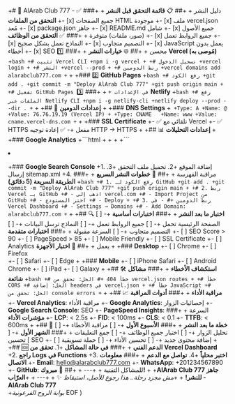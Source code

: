 +# 🚀 AlArab Club 777 - دليل النشر
+
+## 📋 **قائمة التحقق قبل النشر**
+
+### ✅ **التحقق من الملفات**
+- [x] جميع الصفحات HTML موجودة
+- [x] ملف vercel.json مُعد
+- [x] package.json جاهز
+- [x] README.md شامل
+- [x] جميع الأصول (صور، ملفات) متوفرة
+
+### ✅ **التحقق من الوظائف**
+- [x] جميع الروابط تعمل
+- [x] النماذج تعمل بشكل صحيح
+- [x] التصميم متجاوب
+- [x] JavaScript يعمل بدون أخطاء
+- [x] SEO محسن
+
+## 🌐 **خيارات النشر**
+
+### 1️⃣ **Vercel (مُوصى به)**
+```bash
+# تثبيت Vercel CLI
+npm i -g vercel
+
+# تسجيل الدخول
+vercel login
+
+# النشر
+vercel --prod
+
+# ربط الدومين
+vercel domains add alarabclub777.com
+```
+
+### 2️⃣ **GitHub Pages**
+```bash
+# رفع الكود
+git add .
+git commit -m "Deploy AlArab Club 777"
+git push origin main
+
+# تفعيل GitHub Pages في الإعدادات
+```
+
+### 3️⃣ **Netlify**
+```bash
+# رفع الملفات عبر Netlify CLI
+npm i -g netlify-cli
+netlify deploy --prod --dir .
+```
+
+## 🔧 **إعدادات الدومين**
+
+### **DNS Settings**
+```
+Type: A
+Name: @
+Value: 76.76.19.19 (Vercel IP)
+
+Type: CNAME  
+Name: www
+Value: cname.vercel-dns.com
+```
+
+### **SSL Certificate**
+- ✅ تلقائي مع Vercel
+- ✅ HTTPS مفعل
+- ✅ إعادة توجيه HTTP → HTTPS
+
+## 📊 **إعدادات التحليلات**
+
+### **Google Analytics**
+```html
+<!-- إضافة في <head> -->
+<script async src="https://www.googletagmanager.com/gtag/js?id=GA_MEASUREMENT_ID"></script>
+<script>
+  window.dataLayer = window.dataLayer || [];
+  function gtag(){dataLayer.push(arguments);}
+  gtag('js', new Date());
+  gtag('config', 'GA_MEASUREMENT_ID');
+</script>
+```
+
+### **Google Search Console**
+1. إضافة الموقع
+2. تحميل ملف التحقق
+3. إرسال sitemap.xml
+4. مراقبة الفهرسة
+
+## 🚀 **خطوات النشر السريع**
+
+### **الطريقة السريعة (5 دقائق)**
+```bash
+# 1. رفع الكود لـ GitHub
+git add .
+git commit -m "Deploy AlArab Club 777"
+git push origin main
+
+# 2. ربط Vercel بـ GitHub
+# - اذهب إلى vercel.com
+# - Import Project من GitHub
+# - اختر المستودع
+# - Deploy
+
+# 3. ربط الدومين
+# - في Vercel Dashboard
+# - Settings → Domains
+# - Add Domain: alarabclub777.com
+```
+
+## 🔍 **اختبار ما بعد النشر**
+
+### **اختبارات أساسية**
+- [ ] الصفحة الرئيسية تحمل
+- [ ] جميع الروابط تعمل
+- [ ] النماذج ترسل البيانات
+- [ ] التصميم متجاوب
+- [ ] السرعة مقبولة
+
+### **اختبارات متقدمة**
+- [ ] SEO Score > 90
+- [ ] PageSpeed > 85
+- [ ] Mobile Friendly
+- [ ] SSL Certificate
+- [ ] Analytics يعمل
+
+## 📱 **اختبار الأجهزة**
+
+### **Desktop**
+- [ ] Chrome
+- [ ] Firefox  
+- [ ] Safari
+- [ ] Edge
+
+### **Mobile**
+- [ ] iPhone Safari
+- [ ] Android Chrome
+- [ ] iPad
+- [ ] Galaxy
+
+## 🛠️ **استكشاف الأخطاء**
+
+### **مشاكل شائعة**
+```bash
+# خطأ 404
+# الحل: تحقق من vercel.json routes
+
+# خطأ CORS
+# الحل: إضافة headers في vercel.json
+
+# خطأ JavaScript
+# الحل: تحقق من console errors
+```
+
+## 📈 **مراقبة الأداء**
+
+### **أدوات المراقبة**
+- **Vercel Analytics**: مراقبة الأداء
+- **Google Analytics**: إحصائيات الزوار
+- **Google Search Console**: SEO
+- **PageSpeed Insights**: السرعة
+
+### **مؤشرات الأداء**
+- **LCP**: < 2.5s
+- **FID**: < 100ms
+- **CLS**: < 0.1
+- **TTFB**: < 600ms
+
+## 🎯 **خطة ما بعد النشر**
+
+### **الأسبوع الأول**
+- [ ] مراقبة الأخطاء
+- [ ] تحليل الزوار
+- [ ] اختبار جميع الوظائف
+- [ ] جمع التعليقات
+
+### **الشهر الأول**
+- [ ] تحسين SEO
+- [ ] إضافة محتوى جديد
+- [ ] تحسين الأداء
+- [ ] حملة تسويقية
+
+## 🆘 **الدعم الفني**
+
+### **في حالة المشاكل**
+1. **تحقق من Vercel Dashboard**
+2. **راجع Logs في Functions**
+3. **اختبر محلياً**
+4. **تواصل مع الدعم**
+
+### **معلومات الاتصال**
+- **Email**: hello@alarabclub777.com
+- **WhatsApp**: +201234567890
+- **GitHub**: للمشاكل التقنية
+
+---
+
+## 🎉 **مبروك!**
+
+**AlArab Club 777 جاهز للنشر!**
+
+*مش مجرد رحلة.. هذا رجوع للأصل، استيقاظ* ✨
+
+---
+
+**العرّاب - AlArab Club 777**  
+*بوابة الروح الفرعونية*
EOF
)